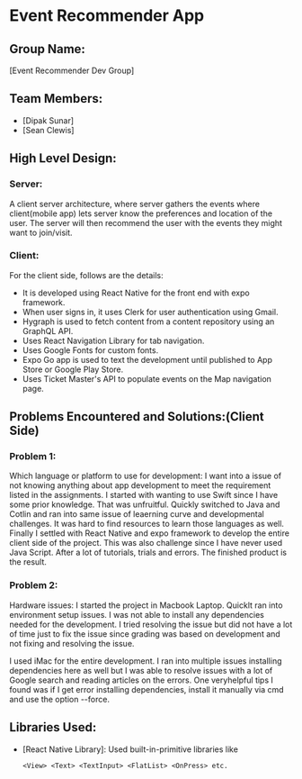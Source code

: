 # Event Recommender App

## Group Name:
[Event Recommender Dev Group]

## Team Members:
- [Dipak Sunar]
- [Sean Clewis]

## High Level Design:

### Server:
A client server architecture, where server gathers the events where client(mobile app) lets server know the preferences and location of the user. The server will then recommend the user with the events they might want to join/visit.

### Client:


For the client side, follows are the details:
- It is developed using React Native for the front end with expo framework.
- When user signs in, it uses Clerk for user authentication using Gmail.
- Hygraph is used to fetch content from a content repository using an GraphQL API.
- Uses React Navigation Library for tab navigation.
- Uses Google Fonts for custom fonts.
- Expo Go app is used to text the development until published to App Store or Google Play Store.
- Uses Ticket Master's API to populate events on the Map navigation page. 

## Problems Encountered and Solutions:(Client Side)

### Problem 1:
Which language or platform to use for development:
I want into a issue of not knowing anything about app development to meet the requirement listed in the assignments. I started with wanting to use Swift since I have some prior knowledge. That was unfruitful. Quickly switched to Java and Cotlin and ran into same issue of leaerning curve and developmental challenges. It was hard to find resources to learn those languages as well. Finally I settled with React Native and expo framework to develop the entire client side of the project. This was also challenge since I have never used Java Script. After a lot of tutorials, trials and errors. The finished product is the result.

### Problem 2:
Hardware issues:
I started the project in Macbook Laptop. Quicklt ran into environment setup issues. I was not able to install any dependencies needed for the development. I tried resolving the issue but did not have a lot of time just to fix the issue since grading was based on development and not fixing and resolving the issue. 

I used iMac for the entire development. I ran into multiple issues installing dependencies here as well but I was able to resolve issues with a lot of Google search and reading articles on the errors. One veryhelpful tips I found was if I get error installing dependencies, install it manually via cmd and use the option --force. 

## Libraries Used:
- [React Native Library]: Used built-in-primitive libraries like
   ```javescript
  <View> <Text> <TextInput> <FlatList> <OnPress> etc.


